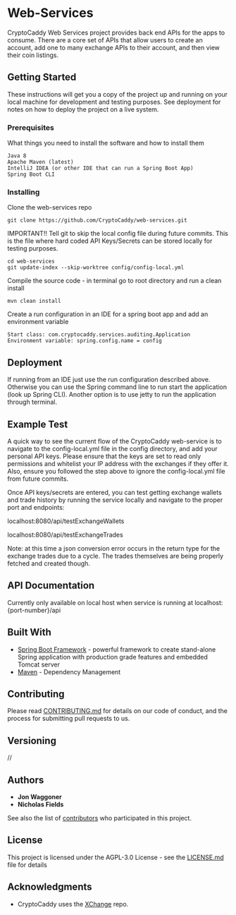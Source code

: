 # Web-Services

CryptoCaddy Web Services project provides back end APIs for the apps to consume.  There are a core set of APIs that allow users to create an account, add one to many exchange APIs to their account, and then view their coin listings.

## Getting Started

These instructions will get you a copy of the project up and running on your local machine for development and testing purposes. See deployment for notes on how to deploy the project on a live system.

### Prerequisites

What things you need to install the software and how to install them

```
Java 8
Apache Maven (latest)
IntelliJ IDEA (or other IDE that can run a Spring Boot App)
Spring Boot CLI 
```

### Installing

Clone the web-services repo

```
git clone https://github.com/CryptoCaddy/web-services.git
```

IMPORTANT!! Tell git to skip the local config file during future commits. 
This is the file where hard coded API Keys/Secrets can be stored locally for testing purposes.

```
cd web-services
git update-index --skip-worktree config/config-local.yml
```


Compile the source code - in terminal go to root directory and run a clean install

```
mvn clean install
```

Create a run configuration in an IDE for a spring boot app and add an environment variable

```
Start class: com.cryptocaddy.services.auditing.Application
Environment variable: spring.config.name = config
```


## Deployment

If running from an IDE just use the run configuration described above.  
Otherwise you can use the Spring command line to run start the application (look up Spring CLI).
Another option is to use jetty to run the application through terminal.

## Example Test

A quick way to see the current flow of the CryptoCaddy web-service is to navigate to the config-local.yml file in the config directory, and add your personal API keys.
Please ensure that the keys are set to read only permissions and whitelist your IP address with the exchanges if they offer it.
Also, ensure you followed the step above to ignore the config-local.yml file from future commits.

Once API keys/secrets are entered, you can test getting exchange wallets and trade history by running the service locally and navigate to the proper port and endpoints:

localhost:8080/api/testExchangeWallets

localhost:8080/api/testExchangeTrades 

Note: at this time a json conversion error occurs in the return type for the exchange trades due to a cycle. The trades themselves are being properly fetched and created though.

## API Documentation

Currently only available on local host when service is running at localhost:{port-number}/api

## Built With

* [Spring Boot Framework](https://spring.io/docs/) - powerful framework to create stand-alone Spring application with production grade features and embedded Tomcat server
* [Maven](https://maven.apache.org/) - Dependency Management

## Contributing

Please read [CONTRIBUTING.md]() for details on our code of conduct, and the process for submitting pull requests to us.

## Versioning

//

## Authors

* **Jon Waggoner** 
* **Nicholas Fields** 

See also the list of [contributors](https://github.com/CryptoCaddy/web-services/contributors) who participated in this project.

## License

This project is licensed under the AGPL-3.0 License - see the [LICENSE.md](https://github.com/CryptoCaddy/web-services/blob/master/LICENSE) file for details

## Acknowledgments

* CryptoCaddy uses the [XChange](https://github.com/timmolter/XChange) repo.
